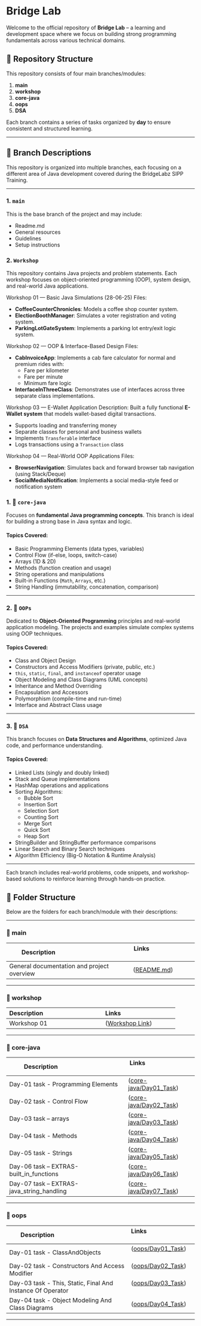 # Bridge Lab

Welcome to the official repository of **Bridge Lab** – a learning and development space where we focus on building strong programming fundamentals across various technical domains.

## 📁 Repository Structure

This repository consists of four main branches/modules:

1. **main**
2. **workshop**
3. **core-java**
4. **oops**
5. **DSA**


Each branch contains a series of tasks organized by **day** to ensure consistent and structured learning.

---

## 📁 Branch Descriptions

This repository is organized into multiple branches, each focusing on a different area of Java development covered during the BridgeLabz SIPP Training.

---

### 1. `main`
This is the base branch of the project and may include:
- Readme.md
- General resources
- Guidelines
- Setup instructions


### 2. `Workshop`
This repository contains Java projects and problem statements. Each workshop focuses on object-oriented programming (OOP), system design, and real-world Java applications.

Workshop 01 — Basic Java Simulations (28-06-25)
Files:
- **CoffeeCounterChronicles**: Models a coffee shop counter system.
- **ElectionBoothManager**: Simulates a voter registration and voting system.
- **ParkingLotGateSystem**: Implements a parking lot entry/exit logic system.

Workshop 02 — OOP & Interface-Based Design
Files:
- **CabInvoiceApp**: Implements a cab fare calculator for normal and premium rides with:
  - Fare per kilometer
  - Fare per minute
  - Minimum fare logic
- **InterfaceInThreeClass**: Demonstrates use of interfaces across three separate class implementations.

Workshop 03 — E-Wallet Application
Description:
Built a fully functional **E-Wallet system** that models wallet-based digital transactions.
- Supports loading and transferring money
- Separate classes for personal and business wallets
- Implements `Transferable` interface
- Logs transactions using a `Transaction` class

Workshop 04 — Real-World OOP Applications
Files:
- **BrowserNavigation**: Simulates back and forward browser tab navigation (using Stack/Deque)
- **SocialMediaNotification**: Implements a social media-style feed or notification system

### 1. 🔹 `core-java`

Focuses on **fundamental Java programming concepts**. This branch is ideal for building a strong base in Java syntax and logic.

#### Topics Covered:
- Basic Programming Elements (data types, variables)
- Control Flow (if-else, loops, switch-case)
- Arrays (1D & 2D)
- Methods (function creation and usage)
- String operations and manipulations
- Built-in Functions (`Math`, `Arrays`, etc.)
- String Handling (immutability, concatenation, comparison)

---

### 2. 🔸 `OOPs`

Dedicated to **Object-Oriented Programming** principles and real-world application modeling. The projects and examples simulate complex systems using OOP techniques.

#### Topics Covered:
- Class and Object Design
- Constructors and Access Modifiers (private, public, etc.)
- `this`, `static`, `final`, and `instanceof` operator usage
- Object Modeling and Class Diagrams (UML concepts)
- Inheritance and Method Overriding
- Encapsulation and Accessors
- Polymorphism (compile-time and run-time)
- Interface and Abstract Class usage

---

### 3. 🔹 `DSA`

This branch focuses on **Data Structures and Algorithms**, optimized Java code, and performance understanding.

#### Topics Covered:
- Linked Lists (singly and doubly linked)
- Stack and Queue implementations
- HashMap operations and applications
- Sorting Algorithms:
  - Bubble Sort
  - Insertion Sort
  - Selection Sort
  - Counting Sort
  - Merge Sort
  - Quick Sort
  - Heap Sort
- StringBuilder and StringBuffer performance comparisons
- Linear Search and Binary Search techniques
- Algorithm Efficiency (Big-O Notation & Runtime Analysis)

---

Each branch includes real-world problems, code snippets, and workshop-based solutions to reinforce learning through hands-on practice.



## 📁 Folder Structure

Below are the folders for each branch/module with their descriptions:

---

### 🔹 main

| Description                                      | Links                               |
|--------------------------------------------------|-------------------------------------|
| General documentation and project overview       | ([README.md](https://github.com/sakshi26tangar/BridgeLabz-SIPP-Training/tree/main))|

---

### 🔹 workshop

| Description                                   | Links                                  |
|-----------------------------------------------|---------------------------------------|
| Workshop 01             | ([Workshop Link](https://github.com/sakshi26tangar/BridgeLabz-SIPP-Training/tree/Workshop/Workshop_01(28-06-25)))   |

---

### 🔹 core-java

| Description                                | Links                               |
|--------------------------------------------|------------------------------------|
|Day-01 task - Programming Elements | ([core-java/Day01_Task](https://github.com/sakshi26tangar/BridgeLabz-SIPP-Training/tree/core-java/Day-01_ProgrammingElements)) |
| Day-02 task - Control Flow           | ([core-java/Day02_Task](https://github.com/sakshi26tangar/BridgeLabz-SIPP-Training/tree/core-java/Day-02_ControlFlow)) |
| Day-03 task – arrays      | ([core-java/Day03_Task](https://github.com/sakshi26tangar/BridgeLabz-SIPP-Training/tree/core-java/Day-03_Arrays)) |
|Day-04 task -  Methods | ([core-java/Day04_Task](https://github.com/sakshi26tangar/BridgeLabz-SIPP-Training/tree/core-java/Day-04_Methods)) |
| Day-05 task - Strings         | ([core-java/Day05_Task](https://github.com/sakshi26tangar/BridgeLabz-SIPP-Training/tree/core-java/Day-05_Strings)) |
| Day-06 task – EXTRAS-built_in_functions      | ([core-java/Day06_Task](https://github.com/sakshi26tangar/BridgeLabz-SIPP-Training/tree/core-java/EXTRAS-built_in_functions)) |
|  Day-07 task – EXTRAS-java_string_handling      | ([core-java/Day07_Task](https://github.com/sakshi26tangar/BridgeLabz-SIPP-Training/tree/core-java/EXTRAS-java_string_handling)) |

---

### 🔹 oops

| Description                                     | Links                               |
|-------------------------------------------------|------------------------------------|
| Day-01 task - ClassAndObjects   | ([oops/Day01_Task](https://github.com/sakshi26tangar/BridgeLabz-SIPP-Training/tree/OOPs/Day-01_ClassAndObjects))     |
| Day-02 task - Constructors And Access Modifier  | ([oops/Day02_Task](https://github.com/sakshi26tangar/BridgeLabz-SIPP-Training/tree/OOPs/Day-02_ConstructorsAndAccessModifier))     |
| Day-03 task - This, Static, Final And Instance Of Operator  | ([oops/Day03_Task](https://github.com/sakshi26tangar/BridgeLabz-SIPP-Training/tree/OOPs/Day-03_Day-03_This-Static-Final-InstanceOfOperator))     |
| Day-04 task - Object Modeling And Class Diagrams       | ([oops/Day04_Task](https://github.com/sakshi26tangar/BridgeLabz-SIPP-Training/tree/OOPs/Day-04_ObjectModeling-And-ClassDiagrams/Object%20modeling)) |

---
